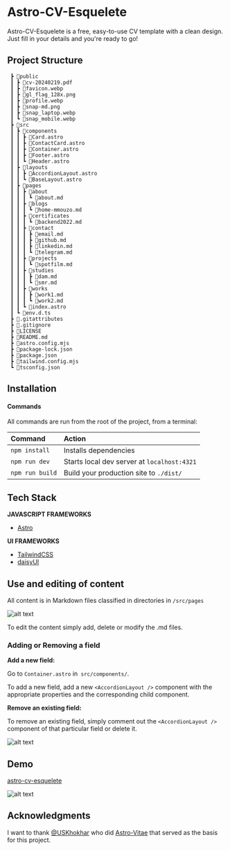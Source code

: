 # Astro-CV-Esquelete

Astro-CV-Esquelete is a free, easy-to-use CV template with a clean design. Just fill in your details and you're ready to go!

## Project Structure

     ┣ 📂public
     ┃ ┣ 📜cv-20240219.pdf
     ┃ ┣ 📜favicon.webp
     ┃ ┣ 📜gl_flag_128x.png
     ┃ ┣ 📜profile.webp
     ┃ ┣ 📜snap-md.png
     ┃ ┣ 📜snap_laptop.webp
     ┃ ┗ 📜snap_mobile.webp
     ┣ 📂src
     ┃ ┣ 📂components
     ┃ ┃ ┣ 📜Card.astro
     ┃ ┃ ┣ 📜ContactCard.astro
     ┃ ┃ ┣ 📜Container.astro
     ┃ ┃ ┣ 📜Footer.astro
     ┃ ┃ ┗ 📜Header.astro
     ┃ ┣ 📂layouts
     ┃ ┃ ┣ 📜AccordionLayout.astro
     ┃ ┃ ┗ 📜BaseLayout.astro
     ┃ ┣ 📂pages
     ┃ ┃ ┣ 📂about
     ┃ ┃ ┃ ┗ 📜about.md
     ┃ ┃ ┣ 📂blogs
     ┃ ┃ ┃ ┗ 📜home-mmouzo.md
     ┃ ┃ ┣ 📂certificates
     ┃ ┃ ┃ ┗ 📜backend2022.md
     ┃ ┃ ┣ 📂contact
     ┃ ┃ ┃ ┣ 📜email.md
     ┃ ┃ ┃ ┣ 📜github.md
     ┃ ┃ ┃ ┣ 📜linkedin.md
     ┃ ┃ ┃ ┗ 📜telegram.md
     ┃ ┃ ┣ 📂projects
     ┃ ┃ ┃ ┗ 📜spotfilm.md
     ┃ ┃ ┣ 📂studies
     ┃ ┃ ┃ ┣ 📜dam.md
     ┃ ┃ ┃ ┗ 📜smr.md
     ┃ ┃ ┣ 📂works
     ┃ ┃ ┃ ┣ 📜work1.md
     ┃ ┃ ┃ ┗ 📜work2.md
     ┃ ┃ ┗ 📜index.astro
     ┃ ┗ 📜env.d.ts
     ┣ 📜.gitattributes
     ┣ 📜.gitignore
     ┣ 📜LICENSE
     ┣ 📜README.md
     ┣ 📜astro.config.mjs
     ┣ 📜package-lock.json
     ┣ 📜package.json
     ┣ 📜tailwind.config.mjs
     ┗ 📜tsconfig.json

## Installation

#### Commands

All commands are run from the root of the project, from a terminal:

| Command         | Action                                      |
| :-------------- | :------------------------------------------ |
| `npm install`   | Installs dependencies                       |
| `npm run dev`   | Starts local dev server at `localhost:4321` |
| `npm run build` | Build your production site to `./dist/`     |

## Tech Stack

**JAVASCRIPT FRAMEWORKS**

- [Astro](https://astro.build/ "Astro")

**UI FRAMEWORKS**

- [TailwindCSS](https://tailwindcss.com/ "TailwindCSS")
- [daisyUI](https://daisyui.com/ "daisyUI")

## Use and editing of content

All content is in Markdown files classified in directories in `/src/pages`

![alt text](https://github.com/mmouzo/astro-cv-esquelete/blob/main/public/snap-md.png?raw=true)

To edit the content simply add, delete or modify the .md files.

### Adding or Removing a field

**Add a new field:**

Go to `Container.astro` in` src/components/`.

To add a new field, add a new `<AccordionLayout />` component with the appropriate properties and the corresponding child component.

**Remove an existing field:**

To remove an existing field, simply comment out the `<AccordionLayout />` component of that particular field or delete it.

![alt text](https://github.com/mmouzo/astro-cv-esquelete/blob/main/public/snap-items.png?raw=true)

## Demo

[astro-cv-esquelete](https://astro-cv-esquelete.vercel.app/ "astro-cv-esquelete")

 ![alt text](https://github.com/mmouzo/astro-cv-esquelete/blob/main/public/snap_project.webp?raw=true)

## Acknowledgments

I want to thank [@USKhokhar](https://github.com/USKhokhar "@USKhokhar") who did [Astro-Vitae](https://github.com/USKhokhar/astro-vitae "Astro-Vitae") that served as the basis for this project.
